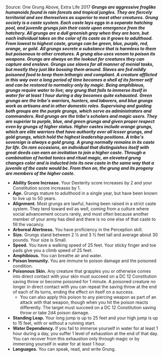 Source: One Grung Above, Extra Life 2017
***Grungs are aggressive froglike humanoids found in rain forests and tropical jungles. They are fiercely territorial and see themselves as superior to most other creatures.***
***Grung society is a caste system. Each caste lays eggs in a separate hatching pool, and juvenile grungs join their caste upon emergence from the hatchery. All grungs are a dull greenish gray when they are born, but each individual takes on the color of its caste as it grows to adulthood. From lowest to highest caste, grungs can be green, blue, purple, red, orange, or gold.***
***All grungs secrete a substance that is harmless to them but poisonous to other creatures. A grung also uses venom to poison its weapons. Grungs are always on the lookout for creatures they can capture and enslave. Grungs use slaves for all manner of menial tasks, but mostly they just like bossing them around. Slaves are fed mildly poisoned food to keep them lethargic and compliant. A creature afflicted in this way over a long period of time becomes a shell of its former self and can be restored to normalcy only by magic. Being amphibious, grungs require water to live; any grung that fails to immerse itself in water for at least 1 hour during a day becomes quite exhausted.***
***Green grungs are the tribe's warriors, hunters, and laborers, and blue grungs work as artisans and in other domestic roles. Supervising and guiding both groups are the purple grungs, which serve as administrators and commanders. Red grungs are the tribe's scholars and magic users. They are superior to purple, blue, and green grungs and given proper respect even by grungs of higher status. Higher castes include orange grungs, which are elite warriors that have authority over all lesser grungs, and gold grungs, which hold the highest leadership positions. A tribe's sovereign is always a gold grung.***
***A grung normally remains in its caste for life. On rare occasions, an individual that distinguishes itself with great deeds can earn an invitation to join a higher caste. Through a combination of herbal tonics and ritual magic, an elevated grung changes color and is inducted into its new caste in the same way that a juvenile of the caste would be. From then on, the grung and its progeny are members of the higher caste.***
* **Ability Score Increase.** Your Dexterity score increases by 2 and your Constitution score increases by 1.
* **Age.** Grungs mature to adulthood in a single year, but have been known to live up to 50 years.
* **Alignment.** Most grungs are lawful, having been raised in a strict caste system. They tend toward evil as well, coming from a culture where social advancement occurs rarely, and most often because another member of your army has died and there is no one else of that caste to fill the vacancy.
* **Arboreal Alertness.** You have proficiency in the Perception skill.
* **Size.** Grungs stand between 2 ½ and 3 ½ feet tall and average about 30 pounds. Your size is Small.
* **Speed.** You have a walking speed of 25 feet. Your sticky finger and toe pads give you a climb speed of 25 feet.
* **Amphibious.** You can breathe air and water.
* **Poison Immunity.** You are immune to poison damage and the poisoned condition.
* **Poisonous Skin.** Any creature that grapples you or otherwise comes into direct contact with your skin must succeed on a DC 12 Constitution saving throw or become poisoned for 1 minute. A poisoned creature no longer in direct contact with you can repeat the saving throw at the end of each of its turns, ending the effect on itself on a success.
	+ You can also apply this poison to any piercing weapon as part of an attack with that weapon, though when you hit the poison reacts differently. The target must succeed on a DC 12 Constitution saving throw or take 2d4 poison damage.
* **Standing Leap.** Your long jump is up to 25 feet and your high jump is up to 15 feet, with or without a running start.
* **Water Dependency.** If you fail to immerse yourself in water for at least 1 hour during a day, you suffer 1 level of exhaustion at the end of that day. You can recover from this exhaustion only through magic or by immersing yourself in water for at least 1 hour.
* **Languages.** You can speak, read, and write Grung.